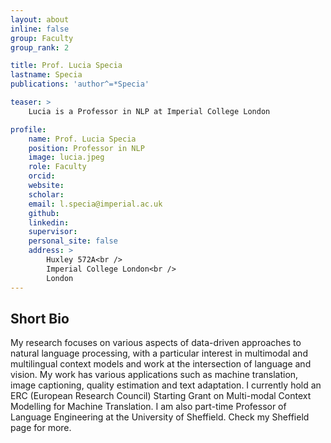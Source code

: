 ```yaml
---
layout: about
inline: false
group: Faculty
group_rank: 2

title: Prof. Lucia Specia
lastname: Specia
publications: 'author^=*Specia'

teaser: >
    Lucia is a Professor in NLP at Imperial College London

profile:
    name: Prof. Lucia Specia
    position: Professor in NLP
    image: lucia.jpeg
    role: Faculty
    orcid: 
    website: 
    scholar: 
    email: l.specia@imperial.ac.uk
    github: 
    linkedin: 
    supervisor: 
    personal_site: false
    address: >
        Huxley 572A<br />
        Imperial College London<br />
        London
---
```



## Short Bio

My research focuses on various aspects of data-driven approaches to natural language processing, with a particular interest in multimodal and multilingual context models and work at the intersection of language and vision. My work has various applications such as machine translation, image captioning, quality estimation and text adaptation. I currently hold an ERC (European Research Council) Starting Grant on Multi-modal Context Modelling for Machine Translation. I am also part-time Professor of Language Engineering at the University of Sheffield. Check my Sheffield page for more.


